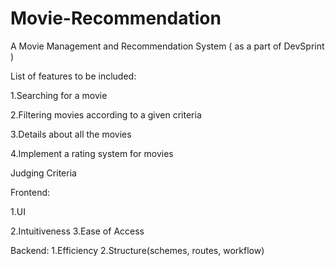 # Movie-Recommendation
A Movie Management and Recommendation System ( as a part of DevSprint )

List of features to be included:

1.Searching for a movie

2.Filtering movies according to a given criteria

3.Details about all the movies

4.Implement a rating system for movies

Judging Criteria

Frontend: 

1.UI

2.Intuitiveness
3.Ease of Access

Backend:
1.Efficiency
2.Structure(schemes, routes, workflow)

